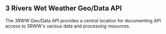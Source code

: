 ## 3 Rivers Wet Weather Geo/Data API

The 3RWW Geo/Data API provides a central location for documenting API access to 3RWW's various data and processing resources.
